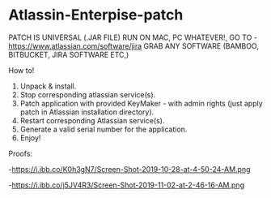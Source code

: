 # Atlassin-Enterpise-patch

PATCH IS UNIVERSAL (.JAR FILE)
RUN ON MAC, PC WHATEVER!,
GO TO - https://www.atlassian.com/software/jira
GRAB ANY SOFTWARE (BAMBOO, BITBUCKET, JIRA SOFTWARE ETC,)

How to!
1. Unpack & install.
2. Stop corresponding atlassian service(s).
3. Patch application with provided KeyMaker - with admin rights (just apply patch in Atlassian installation directory).
4. Restart corresponding Atlassian service(s).
5. Generate a valid serial number for the application.
6. Enjoy!

Proofs:

-https://i.ibb.co/K0h3gN7/Screen-Shot-2019-10-28-at-4-50-24-AM.png

-https://i.ibb.co/j5JV4R3/Screen-Shot-2019-11-02-at-2-46-16-AM.png
